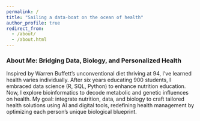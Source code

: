 ```yaml
---
permalink: /
title: "Sailing a data-boat on the ocean of health"
author_profile: true
redirect_from: 
  - /about/
  - /about.html
---
```


### **About Me: Bridging Data, Biology, and Personalized Health**  

Inspired by Warren Buffett’s unconventional diet thriving at 94, I’ve learned health varies individually. After six years educating 900 students, I embraced data science (R, SQL, Python) to enhance nutrition education. Now, I explore bioinformatics to decode metabolic and genetic influences on health. My goal: integrate nutrition, data, and biology to craft tailored health solutions using AI and digital tools, redefining health management by optimizing each person’s unique biological blueprint.
